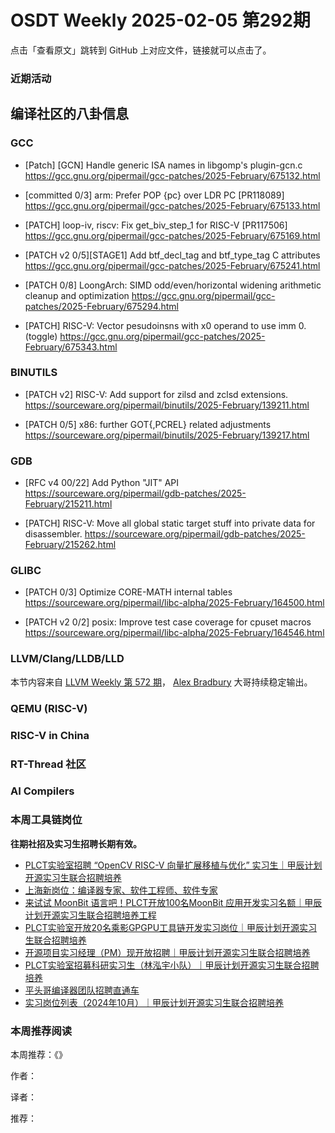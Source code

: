 # OSDT Weekly 2025-02-05 第292期

点击「查看原文」跳转到 GitHub 上对应文件，链接就可以点击了。

### 近期活动

## 编译社区的八卦信息

### GCC

- [Patch] [GCN] Handle generic ISA names in libgomp's plugin-gcn.c
    https://gcc.gnu.org/pipermail/gcc-patches/2025-February/675132.html

- [committed 0/3] arm: Prefer POP {pc} over LDR PC [PR118089]
    https://gcc.gnu.org/pipermail/gcc-patches/2025-February/675133.html

- [PATCH] loop-iv, riscv: Fix get_biv_step_1 for RISC-V [PR117506]
    https://gcc.gnu.org/pipermail/gcc-patches/2025-February/675169.html

- [PATCH v2 0/5][STAGE1] Add btf_decl_tag and btf_type_tag C attributes
    https://gcc.gnu.org/pipermail/gcc-patches/2025-February/675241.html

- [PATCH 0/8] LoongArch: SIMD odd/even/horizontal widening arithmetic cleanup and optimization
    https://gcc.gnu.org/pipermail/gcc-patches/2025-February/675294.html

- [PATCH] RISC-V: Vector pesudoinsns with x0 operand to use imm 0. (toggle)
    https://gcc.gnu.org/pipermail/gcc-patches/2025-February/675343.html

### BINUTILS

- [PATCH v2] RISC-V: Add support for zilsd and zclsd extensions.
    https://sourceware.org/pipermail/binutils/2025-February/139211.html

- [PATCH 0/5] x86: further GOT{,PCREL} related adjustments
    https://sourceware.org/pipermail/binutils/2025-February/139217.html

### GDB

- [RFC v4 00/22] Add Python "JIT" API
    https://sourceware.org/pipermail/gdb-patches/2025-February/215211.html

- [PATCH] RISC-V: Move all global static target stuff into private data for disassembler.
    https://sourceware.org/pipermail/gdb-patches/2025-February/215262.html

### GLIBC

- [PATCH 0/3] Optimize CORE-MATH internal tables
    https://sourceware.org/pipermail/libc-alpha/2025-February/164500.html

- [PATCH v2 0/2] posix: Improve test case coverage for cpuset macros
    https://sourceware.org/pipermail/libc-alpha/2025-February/164546.html

### LLVM/Clang/LLDB/LLD

本节内容来自 [LLVM Weekly 第 572 期](http://llvmweekly.org/issue/572)，
[Alex Bradbury](https://www.linkedin.com/in/alex-bradbury/) 大哥持续稳定输出。

### QEMU (RISC-V)

### RISC-V in China

### RT-Thread 社区

### AI Compilers

### 本周工具链岗位

**往期社招及实习生招聘长期有效。**

- [PLCT实验室招聘 “OpenCV RISC-V 向量扩展移植与优化” 实习生｜甲辰计划开源实习生联合招聘培养](https://mp.weixin.qq.com/s/NSFIlymcfe_gJBmJXK0Zng)
- [上海新岗位：编译器专家、软件工程师、软件专家](https://mp.weixin.qq.com/s/pX2R3znrPCxdsOLVg9YVXA)
- [来试试 MoonBit 语言吧！PLCT开放100名MoonBit 应用开发实习名额｜甲辰计划开源实习生联合招聘培养工程](https://mp.weixin.qq.com/s/VUwXNvYzharpK6Aou4hssw)
- [PLCT实验室开放20名乘影GPGPU工具链开发实习岗位｜甲辰计划开源实习生联合招聘培养](https://mp.weixin.qq.com/s/DalDbZYiP2IFALvB2Wwb6w)
- [开源项目实习经理（PM）现开放招聘｜甲辰计划开源实习生联合招聘培养](https://mp.weixin.qq.com/s/9uIxvaMOVjsbcGjHbidvgg)
- [PLCT实验室招募科研实习生（林泓宇小队）｜甲辰计划开源实习生联合招聘培养](https://mp.weixin.qq.com/s/8XtWlfBF9RxUoUCHskQpPw)
- [平头哥编译器团队招聘直通车](https://mp.weixin.qq.com/s/fRFWolihmi05hTuBvI8u2g)
- [实习岗位列表（2024年10月）｜甲辰计划开源实习生联合招聘培养](https://mp.weixin.qq.com/s/UCcsvhw6Kxw3EQOd0JVlUg)

### 本周推荐阅读

本周推荐：《》

作者：

译者：

推荐：

